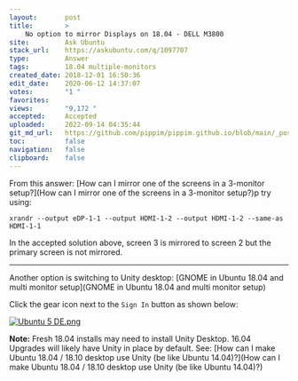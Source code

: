 ```yaml
---
layout:       post
title:        >
    No option to mirror Displays on 18.04 - DELL M3800
site:         Ask Ubuntu
stack_url:    https://askubuntu.com/q/1097707
type:         Answer
tags:         18.04 multiple-monitors
created_date: 2018-12-01 16:50:36
edit_date:    2020-06-12 14:37:07
votes:        "1 "
favorites:    
views:        "9,172 "
accepted:     Accepted
uploaded:     2022-09-14 04:35:44
git_md_url:   https://github.com/pippim/pippim.github.io/blob/main/_posts/2018/2018-12-01-No-option-to-mirror-Displays-on-18.04-DELL-M3800.md
toc:          false
navigation:   false
clipboard:    false
---
```


From this answer: [How can I mirror one of the screens in a 3-monitor setup?](How can I mirror one of the screens in a 3-monitor setup?)p try using:

``` 
xrandr --output eDP-1-1 --output HDMI-1-2 --output HDMI-1-2 --same-as HDMI-1-1
```

In the accepted solution above, screen 3 is mirrored to screen 2 but the primary screen is not mirrored.


----------


Another option is switching to Unity desktop: [GNOME in Ubuntu 18.04 and multi monitor setup](GNOME in Ubuntu 18.04 and multi monitor setup)

Click the gear icon next to the `Sign In` button as shown below:

[![Ubuntu 5 DE.png][1]][1]

**Note:** Fresh 18.04 installs may need to install Unity Desktop. 16.04 Upgrades will likely have Unity in place by default. See: [How can I make Ubuntu 18.04 / 18.10 desktop use Unity (be like Ubuntu 14.04)?](How can I make Ubuntu 18.04 / 18.10 desktop use Unity (be like Ubuntu 14.04)?)

  [1]: https://i.stack.imgur.com/MoxHd.jpg
